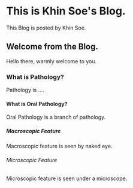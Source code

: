 # This is Khin Soe's Blog.
This Blog is posted by Khin Soe.
## Welcome from the Blog.
Hello there, warmly welcome to you.
### What is Pathology?
Pathology is ....
#### What is Oral Pathology?
Oral Pathology is a branch of pathology.
##### Macroscopic Feature
Macroscopic feature is seen by naked eye.
###### Microscopic Feature
Microscopic feature is seen under a microscope.
